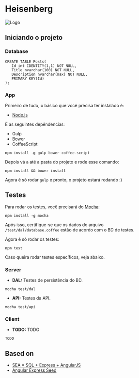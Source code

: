 # Heisenberg

![Logo](http://www.princiweb.com.br/heisenberg/logo.jpg)

## Iniciando o projeto

### Database

```
CREATE TABLE Posts(
   Id int IDENTITY(1,1) NOT NULL,
   Title nvarchar(100) NOT NULL,
   Description nvarchar(max) NOT NULL,
   PRIMARY KEY(Id)
);
```

### App

Primeiro de tudo, o básico que você precisa ter instalado é:

- [Node.js](http://nodejs.org/)

E as seguintes depêndencias:

- Gulp
- Bower
- CoffeeScript

```        
npm install -g gulp bower coffee-script
```

Depois vá a até a pasta do projeto e rode esse comando:

```
npm install && bower install
```

Agora é só rodar `gulp` e pronto, o projeto estará rodando :)

## Testes

Para rodar os testes, você precisará do [Mocha](http://visionmedia.github.io/mocha/):

```
npm install -g mocha
```

Após isso, certifique-se que os dados do arquivo `/test/dal/database.coffee` estão de acordo com o BD de testes.

Agora é só rodar os testes:

```
npm test
```

Caso queira rodar testes específicos, veja abaixo.

### Server

- **DAL:** Testes de persistência do BD.

```
mocha test/dal
```

- **API:** Testes da API.

```
mocha test/api
```

### Client

- **TODO:** TODO

```
TODO
```

## Based on

- [SEA = SQL + Express + AngularJS](https://github.com/tdumitrescu/sea-blog)
- [Angular Express Seed](https://github.com/btford/angular-express-seed)